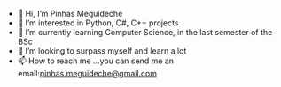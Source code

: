 - 👋 Hi, I’m Pinhas Meguideche
- 👀 I’m interested in Python, C#, C++ projects
- 🌱 I’m currently learning Computer Science, in the last semester of the BSc
- 💞️ I’m looking to surpass myself and learn a lot
- 📫 How to reach me ...you can send me an email:pinhas.meguideche@gmail.com

<!---
PinhasMeg/PinhasMeg is a ✨ special ✨ repository because its `README.md` (this file) appears on your GitHub profile.
You can click the Preview link to take a look at your changes.
--->
